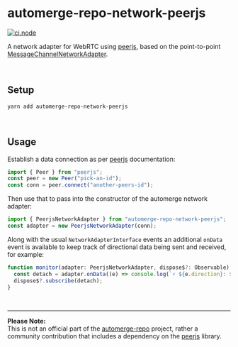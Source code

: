# automerge-repo-network-peerjs
[![ci.node](https://github.com/philcockfield/automerge-repo-network-peerjs/actions/workflows/ci.node.yml/badge.svg)](https://github.com/philcockfield/automerge-repo-network-peerjs/actions/workflows/ci.node.yml) 

A network adapter for WebRTC using [peerjs](https://github.com/peers/peerjs), based on the point-to-point [MessageChannelNetworkAdapter](https://github.com/automerge/automerge-repo/blob/main/packages/automerge-repo-network-messagechannel/src/index.ts).


<p>&nbsp;</p>


## Setup
```
yarn add automerge-repo-network-peerjs
```

<p>&nbsp;</p>

## Usage

Establish a data connection as per [peerjs](https://github.com/peers/peerjs#data-connections) documentation:

```ts
import { Peer } from "peerjs";
const peer = new Peer("pick-an-id");
const conn = peer.connect("another-peers-id");
```

Then use that to pass into the constructor of the automerge network adapter:

```ts
import { PeerjsNetworkAdapter } from "automerge-repo-network-peerjs";
const adapter = new PeerjsNetworkAdapter(conn);
```

Along with the usual `NetworkAdapterInterface` events an additional `onData` event is available
to keep track of directional data being sent and received, for example:

```ts
function monitor(adapter: PeerjsNetworkAdapter, dispose$?: Observable) {
  const detach = adapter.onData((e) => console.log(`⚡️ ${e.direction}: ${e.bytes} bytes`));
  dispose$?.subscribe(detach);
}

```




<p>&nbsp;</p>

---
**Please Note:**  
This is not an official part of the [automerge-repo](https://github.com/automerge/automerge-repo) project, rather a community contribution that includes a dependency on the [peerjs](https://github.com/peers/peerjs) library.
